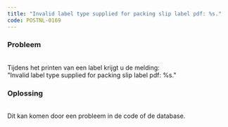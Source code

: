 ```yaml
---
title: "Invalid label type supplied for packing slip label pdf: %s."
code: POSTNL-0169
---
```


<div class="columnLayout single" data-layout="single">
<div class="cell normal" data-type="normal">
<div class="innerCell">
<p><h3>Probleem</h3> <br>Tijdens het printen van een label krijgt u de melding: <br>"Invalid label type supplied for packing slip label pdf: %s."</p>
<p><h3>Oplossing</h3> <br>Dit kan komen door een probleem in de code of de database.<br></p></div>
</div>
</div>
